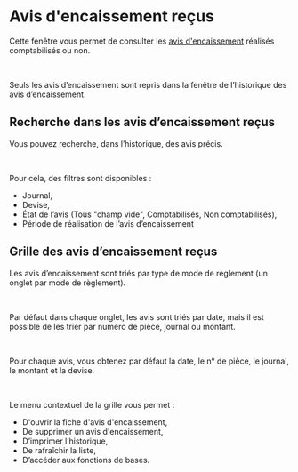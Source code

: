 # Avis d'encaissement reçus

Cette fenêtre vous permet de consulter les [avis 
 d'encaissement](../AvisEncaissementAZ/AvisEncaissementAZ.md) réalisés comptabilisés ou non.


 


Seuls les avis d’encaissement sont repris dans la fenêtre de l’historique 
 des avis d’encaissement.


## Recherche dans les avis d’encaissement reçus


Vous pouvez recherche, dans l’historique, des avis précis.


 


Pour cela, des filtres sont disponibles :


* Journal,
* Devise,
* État de l’avis 
 (Tous "champ vide", Comptabilisés, Non comptabilisés),
* Période de réalisation 
 de l’avis d’encaissement


## Grille des avis d’encaissement reçus


Les avis d’encaissement sont triés par type de mode de règlement (un 
 onglet par mode de règlement).


 


Par défaut dans chaque onglet, les avis sont 
 triés par date, mais il est possible de les trier par numéro de pièce, 
 journal ou montant.


 


Pour chaque avis, vous obtenez par défaut la date, le n° de pièce, le 
 journal, le montant et la devise.


 


Le menu contextuel de la grille vous permet :


* D'ouvrir la fiche 
 d'avis d'encaissement,
* De supprimer un 
 avis d'encaissement,
* D’imprimer l’historique,
* De rafraîchir la 
 liste,
* D’accéder aux fonctions 
 de bases.


